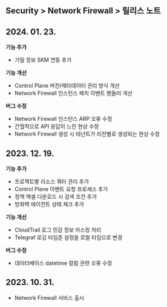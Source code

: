 ## Security > Network Firewall > 릴리스 노트

## 2024. 01. 23.
**기능 추가**
* 기밀 정보 SKM 연동 추가

**기능 개선**
* Control Plane 버전/메타데이터 관리 방식 개선
* Network Firewall 인스턴스 패치 이벤트 핸들러 개선

**버그 수정**
* Network Firewall 인스턴스 ARP 오류 수정
* 간헐적으로 API 응답이 느린 현상 수정
* Network Firewall 생성 시 테넌트가 리전별로 생성되는 현상 수정

## 2023. 12. 19.
**기능 추가**
* 프로젝트별 리소스 쿼터 관리 추가
* Control Plane 이벤트 요청 프로세스 추가
* 정책 엑셀 다운로드 시 검색 조건 추가
* 방화벽 에이전트 상태 체크 추가

**기능 개선**
* CloudTrail 로그 민감 정보 마스킹 처리
* Telegraf 로깅 타임존 설정을 로컬 타임으로 변경

**버그 수정**
* 데이터베이스 datetime 칼럼 관련 오류 수정

## 2023. 10. 31.
* Network Firewall 서비스 출시
  
